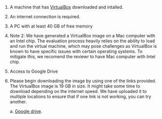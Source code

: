 
1. A machine that has [VirtualBox](https://www.virtualbox.org) downloaded and intalled. 
2. An internet connection is required. 
4. A PC with at least 40 GB of free memory
5. Note 2:  We have generated a VirtualBox image on a Mac computer with an Intel chip. The evaluation process heavily relies on the ability to load and run the virtual machine, which may pose challenges as VirtualBox is known to have specific issues with certain operating systems. To mitigate this, we recomend the reviewr to have Mac computer with Intel chip.   
6. Access to Google Drive
7. Please begin downloading the image by using one of the links provided. The VirtualBox image is 19 GB in size. It might take some time to download depending on the internet speed.
We have uploaded it to multiple locations to ensure that if one link is not working, you can try another. 
    
    a. [Google drive](https://drive.google.com/drive/folders/1X3zqSKwOnVuLm-qeAELszcEw6gYb9flX?usp=sharing). 
